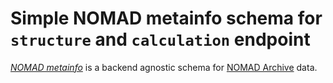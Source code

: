 # Simple NOMAD metainfo schema for `structure` and `calculation` endpoint

[*NOMAD metainfo*](https://gitlab.mpcdf.mpg.de/nomad-lab/nomad-meta-info) is a backend agnostic schema for [NOMAD Archive](https://metainfo.nomad-coe.eu/nomadmetainfo_public/archive.html) data.